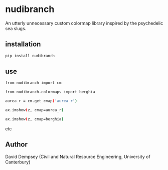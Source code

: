 # nudibranch

An utterly unnecessary custom colormap library inspired by the psychedelic sea slugs.

## installation

```bash
pip install nudibranch
```

## use

```bash
from nudibranch import cm

from nudibranch.colormaps import berghia

aurea_r = cm.get_cmap('aurea_r')

ax.imshow(z, cmap=aurea_r)

ax.imshow(z, cmap=berghia)
```
etc

## Author

David Dempsey (Civil and Natural Resource Engineering, University of Canterbury)